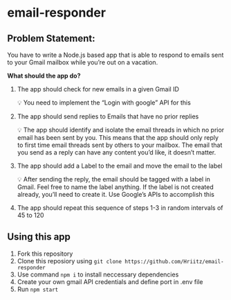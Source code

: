 # email-responder

## Problem Statement:

You have to write a Node.js based app that is able to respond to emails sent to your Gmail mailbox while you’re out on a vacation. 

**What should the app do?**

1. The app should check for new emails in a given Gmail ID
    
    <aside>
    💡 You need to implement the “Login with google” API for this
    
    </aside>
    
2. The app should send replies to Emails that have no prior replies
    
    <aside>
    💡 The app should identify and isolate the email threads in which no prior email has been sent by you. This means that the app should only reply to first time email threads sent by others to your mailbox.
    The email that you send as a reply can have any content you’d like, it doesn’t matter.
    
    </aside>
    
3. The app should add a Label to the email and move the email to the label
    
    <aside>
    💡 After sending the reply, the email should be tagged with a label in Gmail. Feel free to name the label anything. If the label is not created already, you’ll need to create it. 
    Use Google’s APIs to accomplish this
    
    </aside>
    
4. The app should repeat this sequence of steps 1-3 in random intervals of 45 to 120 

## Using this app
1. Fork this repository
2. Clone this reposiory using 
```git clone https://github.com/Hriitz/email-responder```
3. Use command ``` npm i ``` to install neccessary dependencies
4. Create your own gmail API credentials and define port in .env file
5. Run 
``` npm start ``` 
